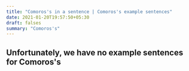 ```yaml
---
title: "Comoros's in a sentence | Comoros's example sentences"
date: 2021-01-20T19:57:50+05:30
draft: falses
summary: "Comoros's"
---
```

## Unfortunately, we have no example sentences for Comoros's                 
